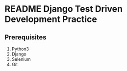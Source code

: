 # README Django Test Driven Development Practice

## Prerequisites
1. Python3  
1. Django
1. Selenium
1. Git
 
